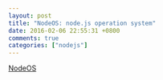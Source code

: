 ```yaml
---
layout: post
title: "NodeOS: node.js operation system"
date: 2016-02-06 22:55:31 +0800
comments: true
categories: ["nodejs"]
---
```


<!-- more -->

[NodeOS]

[NodeOS]:https://github.com/NodeOS/NodeOS